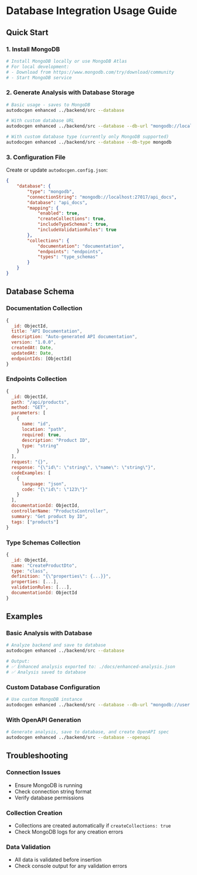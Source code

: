 # Database Integration Usage Guide

## Quick Start

### 1. Install MongoDB

```bash
# Install MongoDB locally or use MongoDB Atlas
# For local development:
# - Download from https://www.mongodb.com/try/download/community
# - Start MongoDB service
```

### 2. Generate Analysis with Database Storage

```bash
# Basic usage - saves to MongoDB
autodocgen enhanced ../backend/src --database

# With custom database URL
autodocgen enhanced ../backend/src --database --db-url "mongodb://localhost:27017/my_api_docs"

# With custom database type (currently only MongoDB supported)
autodocgen enhanced ../backend/src --database --db-type mongodb
```

### 3. Configuration File

Create or update `autodocgen.config.json`:

```json
{
    "database": {
        "type": "mongodb",
        "connectionString": "mongodb://localhost:27017/api_docs",
        "database": "api_docs",
        "mapping": {
            "enabled": true,
            "createCollections": true,
            "includeTypeSchemas": true,
            "includeValidationRules": true
        },
        "collections": {
            "documentation": "documentation",
            "endpoints": "endpoints",
            "types": "type_schemas"
        }
    }
}
```

## Database Schema

### Documentation Collection

```javascript
{
  _id: ObjectId,
  title: "API Documentation",
  description: "Auto-generated API documentation",
  version: "1.0.0",
  createdAt: Date,
  updatedAt: Date,
  endpointIds: [ObjectId]
}
```

### Endpoints Collection

```javascript
{
  _id: ObjectId,
  path: "/api/products",
  method: "GET",
  parameters: [
    {
      name: "id",
      location: "path",
      required: true,
      description: "Product ID",
      type: "string"
    }
  ],
  request: "{}",
  response: "{\"id\": \"string\", \"name\": \"string\"}",
  codeExamples: [
    {
      language: "json",
      code: "{\"id\": \"123\"}"
    }
  ],
  documentationId: ObjectId,
  controllerName: "ProductsController",
  summary: "Get product by ID",
  tags: ["products"]
}
```

### Type Schemas Collection

```javascript
{
  _id: ObjectId,
  name: "CreateProductDto",
  type: "class",
  definition: "{\"properties\": {...}}",
  properties: [...],
  validationRules: [...],
  documentationId: ObjectId
}
```

## Examples

### Basic Analysis with Database

```bash
# Analyze backend and save to database
autodocgen enhanced ../backend/src --database

# Output:
# ✅ Enhanced analysis exported to: ./docs/enhanced-analysis.json
# ✅ Analysis saved to database
```

### Custom Database Configuration

```bash
# Use custom MongoDB instance
autodocgen enhanced ../backend/src --database --db-url "mongodb://user:pass@localhost:27017/my_docs"
```

### With OpenAPI Generation

```bash
# Generate analysis, save to database, and create OpenAPI spec
autodocgen enhanced ../backend/src --database --openapi
```

## Troubleshooting

### Connection Issues

-   Ensure MongoDB is running
-   Check connection string format
-   Verify database permissions

### Collection Creation

-   Collections are created automatically if `createCollections: true`
-   Check MongoDB logs for any creation errors

### Data Validation

-   All data is validated before insertion
-   Check console output for any validation errors
